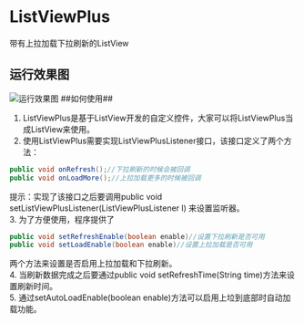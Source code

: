 # ListViewPlus
带有上拉加载下拉刷新的ListView
## 运行效果图 ##
![运行效果图](https://github.com/crazycodeboy/ListViewPlus/blob/master/raw/ListViewPlus%E8%BF%90%E8%A1%8C%E6%95%88%E6%9E%9C%E5%9B%BE.gif?raw=true)
##如何使用##
1. ListViewPlus是基于ListView开发的自定义控件，大家可以将ListViewPlus当成ListView来使用。
2. 使用ListViewPlus需要实现ListViewPlusListener接口，该接口定义了两个方法：
```java
public void onRefresh();//下拉刷新的时候会被回调
public void onLoadMore();//上拉加载更多的时候被回调
```
提示：实现了该接口之后要调用public void setListViewPlusListener(ListViewPlusListener l) 
来设置监听器。  
3. 为了方便使用，程序提供了
```java
public void setRefreshEnable(boolean enable)//设置下拉刷新是否可用
public void setLoadEnable(boolean enable)//设置上拉加载是否可用
```
两个方法来设置是否启用上拉加载和下拉刷新。  
4. 当刷新数据完成之后要通过public void setRefreshTime(String time)方法来设置刷新时间。   
5. 通过setAutoLoadEnable(boolean enable)方法可以启用上垃到底部时自动加载功能。
